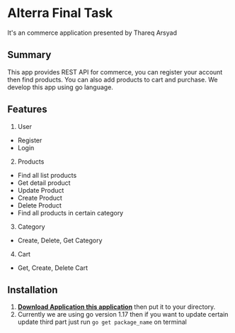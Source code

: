 # Alterra Final Task

It's an commerce application presented by Thareq Arsyad

## Summary
This app provides REST API for commerce, you can register your account then find products. You can also add products to cart and purchase. We develop this app using go language.

## Features
1. User
- Register
- Login

2. Products
- Find all list products 
- Get detail product
- Update Product
- Create Product
- Delete Product
- Find all products in certain category

3. Category
- Create, Delete, Get Category

4. Cart
- Get, Create, Delete Cart

## Installation
1. [**Download Application this application**](https://github.com/arsyadarmawan/final-task-acp/archive/refs/heads/master.zip) then put it to your directory.
2. Currently we are using go version 1.17 then if you want to update certain update third part just run `go get package_name` on terminal
